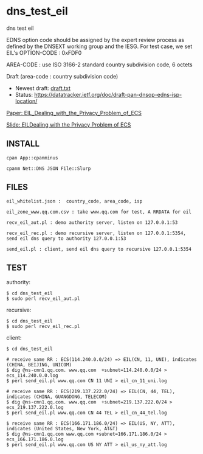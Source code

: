 # dns_test_eil

dns test eil

EDNS option code should be assigned by the expert review process as defined by the DNSEXT working group and the IESG. For test case, we set EIL's OPTION-CODE : 0xFDF0

AREA-CODE : use ISO 3166-2 standard country subdivision code, 6 octets

Draft (area-code : country subdivision code)
- Newest draft: [draft.txt](ietf_draft/draft.txt)
- Status:       https://datatracker.ietf.org/doc/draft-pan-dnsop-edns-isp-location/

[Paper: EIL_Dealing_with_the_Privacy_Problem_of_ECS](https://drive.google.com/open?id=0B5gNT4RRJ0xPaG9nZ045VXRrZzg)

[Slide: EILDealing with the Privacy Problem of ECS](https://drive.google.com/open?id=0B5gNT4RRJ0xPcUhuV2JlV2ZYWHc)

## INSTALL
 
    cpan App::cpanminus

    cpanm Net::DNS JSON File::Slurp

## FILES

    eil_whitelist.json :  country_code, area_code, isp

    eil_zone_www.qq.com.csv : take www.qq.com for test, A RRDATA for eil

    recv_eil_aut.pl : demo authority server, listen on 127.0.0.1:53

    recv_eil_rec.pl : demo recursive server, listen on 127.0.0.1:5354, send eil dns query to authority 127.0.0.1:53
    
    send_eil.pl : client, send eil dns query to recursive 127.0.0.1:5354

## TEST

authority:

    $ cd dns_test_eil 
    $ sudo perl recv_eil_aut.pl

recursive:

    $ cd dns_test_eil
    $ sudo perl recv_eil_rec.pl

client:

    $ cd dns_test_eil

    # receive same RR : ECS(114.240.0.0/24) => EIL(CN, 11, UNI), indicates (CHINA, BEIJING, UNICOM)
    $ dig @ns-cmn1.qq.com. www.qq.com  +subnet=114.240.0.0/24 > ecs_114.240.0.0.log
    $ perl send_eil.pl www.qq.com CN 11 UNI > eil_cn_11_uni.log

    # receive same RR : ECS(219.137.222.0/24) => EIL(CN, 44, TEL), indicates (CHINA, GUANGDONG, TELECOM)
    $ dig @ns-cmn1.qq.com. www.qq.com  +subnet=219.137.222.0/24 > ecs_219.137.222.0.log
    $ perl send_eil.pl www.qq.com CN 44 TEL > eil_cn_44_tel.log
   
    $ receive same RR : ECS(166.171.186.0/24) => EIL(US, NY, ATT), indicates (United States, New York, AT&T)
    $ dig @ns-cmn1.qq.com www.qq.com +subnet=166.171.186.0/24 > ecs_166.171.186.0.log
    $ perl send_eil.pl www.qq.com US NY ATT > eil_us_ny_att.log
